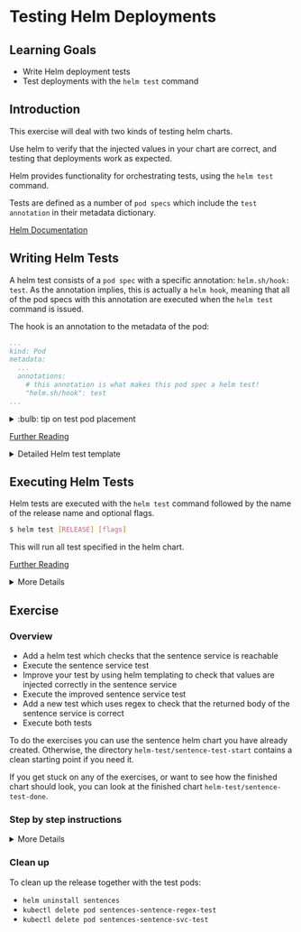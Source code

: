 # Testing Helm Deployments

## Learning Goals

- Write Helm deployment tests
- Test deployments with the `helm test` command

## Introduction

This exercise will deal with two kinds of testing helm charts.

Use helm to verify that the injected values in your chart are correct, and testing that deployments work as expected.

Helm provides functionality for orchestrating tests, using the `helm test` command.

Tests are defined as a number of `pod specs` which include the `test annotation` in their metadata dictionary.

[Helm Documentation](https://helm.sh/docs/topics/chart_tests/)

## Writing Helm Tests

A helm test consists of a `pod spec` with a specific annotation: `helm.sh/hook: test`.
As the annotation implies, this is actually a `helm hook`, meaning that all of the pod specs with this annotation are executed when the `helm test` command is issued.

The hook is an annotation to the metadata of the pod:

```yaml
...
kind: Pod
metadata:
  ...
  annotations:
    # this annotation is what makes this pod spec a helm test!
    "helm.sh/hook": test
...
```

<details>
<summary>:bulb: tip on test pod placement</summary>

> Test pod specs can be located anywhere in the in the `<chart>/templates` directory, though it is convention to place tests in a separate directory called `tests`, eg. `<chart>/templates/tests`.

</details>

[Further Reading](https://helm.sh/docs/topics/chart_tests/)

<details>
<summary>Detailed Helm test template</summary>

Below is an example of a complete boilerplate test pod spec:

```yaml
apiVersion: v1
kind: Pod
metadata:
  name: "{{ .Release.Name }}-example-test"
  annotations:
    # this annotation is what makes this pod spec a helm test!
    "helm.sh/hook": test
spec:
  restartPolicy: Never
  containers:
    - name: "{{ .Release.Name }}-example-test"
      image: <container-image>:<tag>
      command: ["example-command", "example-argument"]
```

> :bulb: Note that we set the `restartPolicy` to `Never`.
> If we do not specify a restart policy, Kubernetes will try to be helpful, and will keep restarting our test pods, which will eventually fail the test once it reaches it's timeout.
> Therefore make sure to specify the `restartPolicy`.

You can use all of the functionality of normal pod specs when writing tests.

Here is an example test that will check if the http endpoint of the sentences application responds to requests:

```yaml
apiVersion: v1
kind: Pod
metadata:
  name: "{{ .Release.Name }}-sentence-svc-test"
  annotations:
    # this annotation is what makes this pod spec a helm test!
    "helm.sh/hook": test
spec:
  restartPolicy: Never
  containers:
    - name: "{{ .Release.Name }}-sentence-svc-test"
      image: praqma/network-multitool:minimal
      command: ["curl", "-s", "sentence:8080"]
```

### command vs. args

When writing helm tests, you are likely to want to override the origin `ENTRYPOINT` or `CMD` defined in the Dockerfile of the image used in the test.
In Kubernetes this is done, slightly unintuitively, by using the `command` key of the container spec to define the `ENTRYPOINT`, and the `args` key to define the `CMD` of the container.

An example of overwriting the entrypoint of container:

```yaml
spec:
  containers:
      ...
      command: ["curl", "-s", "sentence:8080"]
```

An example of overwriting both the entrypoint (with `command`) and the cmd (with `args`)

```yaml
spec:
  containers:
      ...
      command: ["curl"]
      args: ["-s", "sentence:8080"]
```

You can of course also use `args` by itself without modifying the `command`.

[Further Reading](https://kubernetes.io/docs/tasks/inject-data-application/define-command-argument-container/)

### Helm Hooks / Automatically Removing Test Pods

You can use Helm hooks in your test pod specs to do useful things.
An example could be to delete pods after they have completed successfully.
This is done with the `helms.sh/hook-delete-policy: hook-succeeded` hook.
The new hook is added to the annotations of the pod spec:

```yaml
apiVersion: v1
kind: Pod
metadata:
  name: "{{ .Release.Name }}-example-test"
  annotations:
    # this annotation is what makes this pod spec a helm test!
    "helm.sh/hook": test
    # we can use this hook to automatically delete the pod
    # after the test has succussfully run, but keep the pod if it fails
    # such that we can inspect why it failed
    "helm.sh/hook-delete-policy": hook-succeeded
```

> Note: With the current version of helm, v3.5.4, when using this hook, pods are deleted immediately, which means that the `helm test --logs <release>` will not print the logs, as the pods are deleted too early.
> This is a [known issue](https://github.com/helm/helm/issues/9098) and will hopefully soon be fixed.

[Further Reading](https://helm.sh/docs/topics/charts_hooks/)

<details>
<summary>:bulb: (Don't Put) Multiple Test-Containers in the same Pod</summary>

> Best practice when writing helm tests is to have each test container in it's own pod, but you can technically add as many containers to your test pods as you want.
> Having multiple containers in the same pod, will mean that the pod will only succeed if all of the containers exit successfully, and the pod will fail if just one of the containers exit unsuccessfully.
> This can be a useful pattern in certain cases, but you should know that if you do so, the `helm test --logs` command will not work, as helm will not know which of the containers in the pod to get logs from, and it will be up to you to gather the logs some other way.
> Therefore best practice is to put each test into it's own pod, such that all test logs can be viewed easily.

</details>

</details>

## Executing Helm Tests

Helm tests are executed with the `helm test` command followed by the name of the release name and optional flags.

```sh
$ helm test [RELEASE] [flags]
```

This will run all test specified in the helm chart.

[Further Reading](https://helm.sh/docs/helm/helm_test/)

<details>
<summary>More Details</summary>

### Viewing Test Logs

The stdout/stderr of the test pods can be conveniently viewed when running tests by using the `--logs` flag on the test command.

```sh
$ helm test --logs [RELEASE]
```

The above command will run all of the tests and print the logs of each of the tests.

### Waiting for all Chart Resources to be Ready

If you are testing a newly deployed helm release, you might end up with errors because the release has not been completely deployed yet.

To alleviate this we can use the `--wait` flag on the install command to make helm wait for all of the chart resources to be ready before moving to the next command.

```sh
$ helm install --wait [RELEASE] [CHART] && helm test [RELEASE]
```

Hence the above command would first install the chart, then wait for all of the chart resources to be in the ready state, and then run the tests.

</details>

## Exercise

### Overview

- Add a helm test which checks that the sentence service is reachable
- Execute the sentence service test
- Improve your test by using helm templating to check that values are injected correctly in the sentence service
- Execute the improved sentence service test
- Add a new test which uses regex to check that the returned body of the sentence service is correct
- Execute both tests

To do the exercises you can use the sentence helm chart you have already created.
Otherwise, the directory `helm-test/sentence-test-start` contains a clean starting point if you need it.

If you get stuck on any of the exercises, or want to see how the finished chart should look, you can look at the finished chart `helm-test/sentence-test-done`.

### Step by step instructions

<details>
<summary>More Details</summary>

**Add a helm test which checks that the sentence service is reachable**

- add a `tests` directory to the `templates` directory of your sentences helm chart:

```sh
mkdir sentence-app/templates/tests
```

- Create a file in the new tests directory called `sentence-svc-test.yaml`

- Add the following podspec to the file:

```yaml
apiVersion: v1
kind: Pod
metadata:
  name: "{{ .Release.Name }}-sentence-svc-test"
  annotations:
    # this annotation is what makes this pod spec a helm test!
    "helm.sh/hook": test
spec:
  restartPolicy: Never
  containers:
    - name: "{{ .Release.Name }}-sentence-svc-test"
      image: praqma/network-multitool:minimal
      command: ["curl", "-s", "sentence:8080"]
```

<details>
      <summary>:bulb: what does the podspec do?</summary>

> This helm test will run a pod with a single container, which will use the curl command to make a HTTP request to the sentence service.
> If the curl command receives a 200 response, then the container will exit with code 0, indicating a success.
> If the curl command does not receive a 200 response, the container will exit with a code that is greater than 0, indicating a failed test.
> Thus we can use this simple test to verify that after we have installed our chart, that our services are actually responding!

</details>

**Execute the sentence service test**

We have to deploy the test to the Kubernetes cluster, so that Kubernetes knows what to do when we issue the test command.

- Deploy (or upgrade) the existing deployment:

```sh
$ helm upgrade --install sentences sentence-app
Release "sentences" has been upgraded. Happy Helming!
NAME: sentences
LAST DEPLOYED: Wed Apr 28 08:42:36 2021
NAMESPACE: default
STATUS: deployed
REVISION: 2
```

- Verify that all resources are correctly deployed with `kubectl get pods`.

> It is important that all pods are in the `ready` state, since otherwise we might get a false negative when we run the test.

- Execute the test: `helm test sentences`

- Verify that your output is successfull like the below example:

```sh
$ helm test sentences
NAME: sentences
LAST DEPLOYED: Wed Apr 28 08:42:36 2021
NAMESPACE: default
STATUS: deployed
REVISION: 2
TEST SUITE:     sentences-sentence-svc-test
Last Started:   Wed Apr 28 08:42:41 2021
Last Completed: Wed Apr 28 08:42:45 2021
Phase:          Succeeded
```

- Use `kubectl` to list the pods, notice the test pod:

```sh
$ kubectl get pods
NAME                             READY   STATUS      RESTARTS   AGE
sentence-age-7c948b5d88-vrmbp    1/1     Running     0          3m27s
sentence-name-5687d74d64-mmhzs   1/1     Running     0          3m27s
sentences-668bd45d9-t5gn4        1/1     Running     0          3m27s
sentences-sentence-svc-test      0/1     Completed   0          2m58s
```

- Use `kubectl logs` to see the output of the test pod:

```sh
$ kubectl logs sentences-sentence-svc-test
Michael is 17 years
```

- Clean up the test pod:

```sh
$ kubectl delete pod sentences-sentence-svc-test
```

**Improve your test by using helm templating to make sure that values are injected correctly in the sentence service**

- Change the following lines in your sentence service template `templates/sentences-svc.yaml`:

From:
```yaml
...
metadata:
  ...
  name: sentence
spec:
  ports:
    - port: 8080
      ...
  ...
```

To:

```yaml
...
metadata:
  ...
  name: {{ .Values.sentences.service.name }}
spec:
  ports:
    - port: {{ .Values.sentences.service.port }}
      ...
  ...
```

- Change the test to use the same service name and port:

Change `templates/tests/sentence-svc-test.yaml` from:
```yaml
...
spec:
  ...
  containers:
    ...
      command: ["curl", "-s", "sentence:8080"]
```

To:

```yaml
...
spec:
  ...
  containers:
    ...
      command: ["curl", "-s", "{{ .Values.sentences.service.name }}:{{ .Values.sentences.service.port }}"]
```

> :bulb: now both places refers to the same value, meaning that both service and test will change when you change the value.

Next we add the service name and port values to the `values.yaml`.
Edit `sentence-app/values.yaml`, and add the `name: sentence` and `port: 9090` values under the sentence service:

```yaml
sentences:
  ...
  service:
    ...
    port: 9090
    name: sentence
```

This change enables us to template the service name and port that the sentence service will use.
The cool thing is that we can use the same templating in our test specification.
This is cool because we can use it to test that the service is actually using the values we have specified.

**Execute the improved sentence service test**

Upgrade the helm installation like you did before, and run the test the same way as before.

<details>
      <summary>:bulb: How did I do that?</summary>

> You can always go back and search the text for the commands we wanted you to perform. But a more direct way could be to use bash build-in history of all commands issued. To try it out, type `history` and a list of all commands you have issued will appear. Try to see if you can remember which ones you need to use.

</details>

The test should succeed.

- Clean up the test pod after the test has run with `kubectl delete pod sentences-sentence-svc-test`.

**Add a new test which uses regex to check that the returned body of the sentence service is correct**

Helm test pod specs can contain any container executing arbitrary commands.
We will use regex to test that the body of the HTTP response follows an expected pattern, in order verify that the service is not only responding, but returns the correct result.

We have prepared a small golang program that will query the endpoint and verify the regex.
The program has already been packaged in a [docker image](https://hub.docker.com/r/releasepraqma/sentence-regex-test) so that we can use it a test spec.

<details>
      <summary>More details</summary>

The sentence application returns a response that looks like this:

`Terry is 89 years`

We can break that into a pattern with four sections: a capitalized name, the word 'is', a number and finally the word 'years'.

We can create a regex statement to match this:

```regex
^[A-Z][a-z]+\ is\ \d+\ years$
```

If you are not sure how regex works, then don't worry, the important part is that this statement will verify that a response from the service follows the pattern outlined above.

We could verify the regex using shell commands, but that can get messy and hard to maintain, so let's use a programming language to write our test in.

The golang code is located in `helm-test/sentence-regex-test/sentence_regex.go`, but the implementation is not important for the purpose of this exercise.
The program will return a exit code 0 if the regex matches, and 1 if it does not.

</details>

We add a new test spec:

- Create a new file: `sentence-app/templates/tests/sentence-regex-test.yaml`

- Add the code:

```yaml
apiVersion: v1
kind: Pod
metadata:
  name: "{{ .Release.Name }}-sentence-regex-test"
  annotations:
    "helm.sh/hook": test
spec:
  restartPolicy: Never
  containers:
    - name: "{{ .Release.Name }}-sentence-regex-test"
      image: releasepraqma/sentence-regex-test:latest
      args: ["http://{{ .Values.sentences.service.name }}:{{ .Values.sentences.service.port }}"]
```

The above pod spec should look familiar, and the interesting to note is that it uses the image with the regex golang test, and takes the templated endpoint as it's argument.

**Execute both tests**

- Upgrade the Helm chart to install the new test.

- Execute the test command.

This time Helm will execute both of our tests sequentially:

```sh
$ helm test sentences
NAME: sentences
LAST DEPLOYED: Wed Apr 28 09:30:59 2021
NAMESPACE: default
STATUS: deployed
REVISION: 3
TEST SUITE:     sentences-sentence-regex-test
Last Started:   Wed Apr 28 09:31:08 2021
Last Completed: Wed Apr 28 09:31:13 2021
Phase:          Succeeded
TEST SUITE:     sentences-sentence-svc-test
Last Started:   Wed Apr 28 09:31:13 2021
Last Completed: Wed Apr 28 09:31:14 2021
Phase:          Succeeded
```

- Verify the logs from the regex test pod:

```sh
$ kubectl logs sentences-sentence-regex-test
2021/04/28 07:31:13 response: ' Michael is 13 years ' is valid.
```

> :bulb: You can add as many tests as you need to your helm chart, and the `test` command will execute all of them.

</details>

### Clean up

To clean up the release together with the test pods:

- `helm uninstall sentences`
- `kubectl delete pod sentences-sentence-regex-test`
- `kubectl delete pod sentences-sentence-svc-test`
